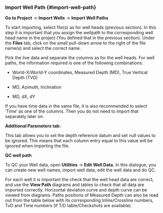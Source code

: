 ### Import Well Path {#import-well-path}

**Go to Project** → **Import Wells** → **Import Well Paths**

To start importing, select file(s) as for well heads (previous section). In this step it is important that you assign the wellpath to the corresponding well head name in the project (You defined that in the previous section). Under the **Files** tab, click on the small pull-down arrow to the right of the file name(s) and select the correct name.

Pick the live data and separate the columns as for the well heads. For well paths, the information required is one of the following combinations:

- World-X/World-Y coordinates, Measured Depth (MD), True Vertical Depth (TVD)

- MD, Azimuth, Inclination

- MD, dX, dY

If you have time data in the same file, it is also recommended to select ‘Time’ as one of the columns. Then you do not need to import that separately later on.

**Additional Parameters tab:**

This tab allows you to set the depth reference datum and set null values to be ignored. This means that each column entry equal to this value will be ignored when importing the file.

**QC well path**

To QC your Well data, open **Utilities** → **Edit Well Data.** In this dialogue, you can create new well names, import well data, edit the well data and do QC.

For each well it is important the check that the well head data are correct, and use the **View Path** diagrams and tables to check that all data are imported correctly. Horizontal deviation curve and depth curve can be viewed from diagrams. Paths positions of Measured Depth can also be read out from the table below with its corresponding Inline/Crossline numbers, TvD and Time numbers (if T/D table/Checkshots are available).